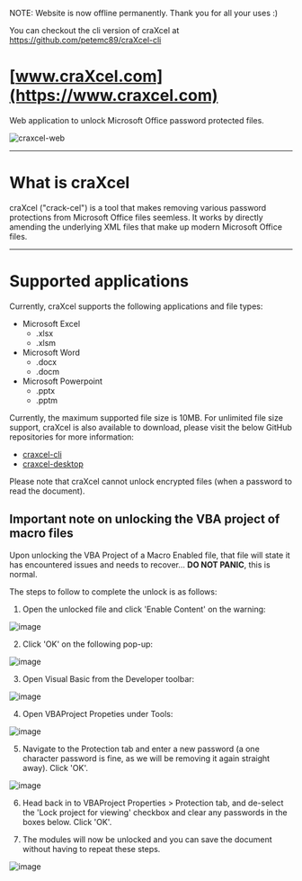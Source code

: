 NOTE: Website is now offline permanently. Thank you for all your uses :)

You can checkout the cli version of craXcel at https://github.com/petemc89/craXcel-cli

# [www.craXcel.com](https://www.craxcel.com)
Web application to unlock Microsoft Office password protected files.

![craxcel-web](https://user-images.githubusercontent.com/50495755/101543521-42016080-399c-11eb-91ed-93a1f3c7f582.png)

---

# What is craXcel

craXcel ("crack-cel") is a tool that makes removing various password protections from Microsoft Office files seemless. It works by directly amending the underlying XML files that make up modern Microsoft Office files.

---

# Supported applications

Currently, craXcel supports the following applications and file types:

- Microsoft Excel
  - .xlsx
  - .xlsm
- Microsoft Word
  - .docx
  - .docm
- Microsoft Powerpoint
  - .pptx
  - .pptm

Currently, the maximum supported file size is 10MB. For unlimited file size support, craXcel is also available to download, please visit the below GitHub repositories for more information:

- [craxcel-cli](https://github.com/petemc89/craXcel-cli)
- [craxcel-desktop](https://github.com/petemc89/craXcel-desktop)

Please note that craXcel cannot unlock encrypted files (when a password to read the document).


## Important note on unlocking the VBA project of macro files

Upon unlocking the VBA Project of a Macro Enabled file, that file will state it has encountered issues and needs to recover... __DO NOT PANIC__, this is normal.

The steps to follow to complete the unlock is as follows:

1. Open the unlocked file and click 'Enable Content' on the warning:

![image](https://user-images.githubusercontent.com/50495755/94193731-9e2e0b80-fea8-11ea-818f-45ac9ac7b80e.png)

2. Click 'OK' on the following pop-up:

![image](https://user-images.githubusercontent.com/50495755/94193790-b56cf900-fea8-11ea-8f73-2b27378b1e3d.png)

3. Open Visual Basic from the Developer toolbar:

![image](https://user-images.githubusercontent.com/50495755/94193894-d59cb800-fea8-11ea-9cc6-6a88008a853e.png)

4. Open VBAProject Propeties under Tools:

![image](https://user-images.githubusercontent.com/50495755/94193982-f5cc7700-fea8-11ea-8dad-9d0ccb3cf921.png)

5. Navigate to the Protection tab and enter a new password (a one character password is fine, as we will be removing it again straight away). Click 'OK'.

![image](https://user-images.githubusercontent.com/50495755/94194050-0ed52800-fea9-11ea-9cf9-315a1a0fc7fc.png)

6. Head back in to VBAProject Properties > Protection tab, and de-select the 'Lock project for viewing' checkbox and clear any passwords in the boxes below. Click 'OK'.

7. The modules will now be unlocked and you can save the document without having to repeat these steps.

![image](https://user-images.githubusercontent.com/50495755/94194188-40e68a00-fea9-11ea-9f1d-77ea49010a4b.png)
